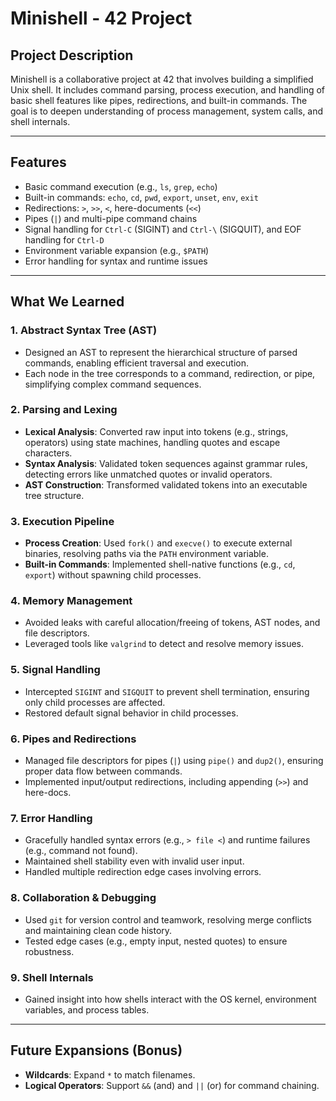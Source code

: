 # Minishell - 42 Project

## Project Description  
Minishell is a collaborative project at 42 that involves building a simplified Unix shell. It includes command parsing, process execution, and handling of basic shell features like pipes, redirections, and built-in commands. The goal is to deepen understanding of process management, system calls, and shell internals.

---

## Features  
- Basic command execution (e.g., `ls`, `grep`, `echo`)  
- Built-in commands: `echo`, `cd`, `pwd`, `export`, `unset`, `env`, `exit`  
- Redirections: `>`, `>>`, `<`, here-documents (`<<`)  
- Pipes (`|`) and multi-pipe command chains  
- Signal handling for `Ctrl-C` (SIGINT) and `Ctrl-\` (SIGQUIT), and EOF handling for `Ctrl-D`
- Environment variable expansion (e.g., `$PATH`)  
- Error handling for syntax and runtime issues  

---

## What We Learned  

### 1. **Abstract Syntax Tree (AST)**  
- Designed an AST to represent the hierarchical structure of parsed commands, enabling efficient traversal and execution.  
- Each node in the tree corresponds to a command, redirection, or pipe, simplifying complex command sequences.  

### 2. **Parsing and Lexing**  
- **Lexical Analysis**: Converted raw input into tokens (e.g., strings, operators) using state machines, handling quotes and escape characters.  
- **Syntax Analysis**: Validated token sequences against grammar rules, detecting errors like unmatched quotes or invalid operators.  
- **AST Construction**: Transformed validated tokens into an executable tree structure.  

### 3. **Execution Pipeline**  
- **Process Creation**: Used `fork()` and `execve()` to execute external binaries, resolving paths via the `PATH` environment variable.  
- **Built-in Commands**: Implemented shell-native functions (e.g., `cd`, `export`) without spawning child processes.  

### 4. **Memory Management**  
- Avoided leaks with careful allocation/freeing of tokens, AST nodes, and file descriptors.  
- Leveraged tools like `valgrind` to detect and resolve memory issues.  

### 5. **Signal Handling**  
- Intercepted `SIGINT` and `SIGQUIT` to prevent shell termination, ensuring only child processes are affected.  
- Restored default signal behavior in child processes.  

### 6. **Pipes and Redirections**  
- Managed file descriptors for pipes (`|`) using `pipe()` and `dup2()`, ensuring proper data flow between commands.  
- Implemented input/output redirections, including appending (`>>`) and here-docs.  

### 7. **Error Handling**  
- Gracefully handled syntax errors (e.g., `> file <`) and runtime failures (e.g., command not found).  
- Maintained shell stability even with invalid user input.
- Handled multiple redirection edge cases involving errors.

### 8. **Collaboration & Debugging**  
- Used `git` for version control and teamwork, resolving merge conflicts and maintaining clean code history.  
- Tested edge cases (e.g., empty input, nested quotes) to ensure robustness.  

### 9. **Shell Internals**  
- Gained insight into how shells interact with the OS kernel, environment variables, and process tables.  

---

## Future Expansions (Bonus)  
- **Wildcards**: Expand `*` to match filenames.  
- **Logical Operators**: Support `&&` (and) and `||` (or) for command chaining. 